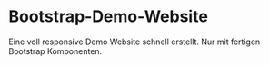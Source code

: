 # Bootstrap-Demo-Website
Eine voll responsive Demo Website schnell erstellt. Nur mit fertigen Bootstrap Komponenten.
